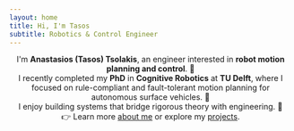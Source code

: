 ```yaml
---
layout: home
title: Hi, I'm Tasos
subtitle: Robotics & Control Engineer
---
```


<p style="max-width: 100ch; margin: 0 auto; text-align: center;">
I'm <strong>Anastasios (Tasos) Tsolakis</strong>, an engineer interested in <strong>robot motion planning and control</strong>. 🤖
</p>

<p style="max-width: 100ch; margin: 0 auto; text-align: center;">
I recently completed my <strong>PhD</strong> in <strong>Cognitive Robotics</strong> at <strong>TU Delft</strong>, where I focused on rule-compliant and fault-tolerant motion planning for autonomous surface vehicles. 🚢
</p>

<p style="max-width: 100ch; margin: 0 auto; text-align: center;">
I enjoy building systems that bridge rigorous theory with engineering. 🔧
</p>

<p style="max-width: 100ch; margin: 0 auto; text-align: center;">
👉 Learn more <a href="/aboutme">about me</a> or explore my <a href="/projects">projects</a>.
</p>
